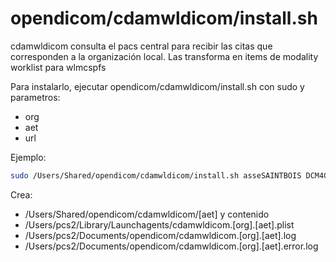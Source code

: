 # opendicom/cdamwldicom/install.sh

cdamwldicom consulta el pacs central para recibir las citas que corresponden a la organización local. Las transforma en items de modality worklist para wlmcspfs

Para instalarlo, ejecutar opendicom/cdamwldicom/install.sh con sudo y parametros:

- org
- aet
- url

Ejemplo:

```sh
sudo /Users/Shared/opendicom/cdamwldicom/install.sh asseSAINTBOIS DCM4CHEE "https://serviciosridi.asse.uy/dcm4chee-arc/qido/DCM4CHEE/instances?Modality=OT&amp;00080080=asseSAINTBOIS&amp;SeriesDescription=solicitud&amp;NumberOfStudyRelatedInstances=1&amp;StudyDate="
```

Crea:

- /Users/Shared/opendicom/cdamwldicom/[aet]  y contenido
- /Users/pcs2/Library/Launchagents/cdamwldicom.[org].[aet].plist
- /Users/pcs2/Documents/opendicom/cdamwldicom.[org].[aet].log
- /Users/pcs2/Documents/opendicom/cdamwldicom.[org].[aet].error.log